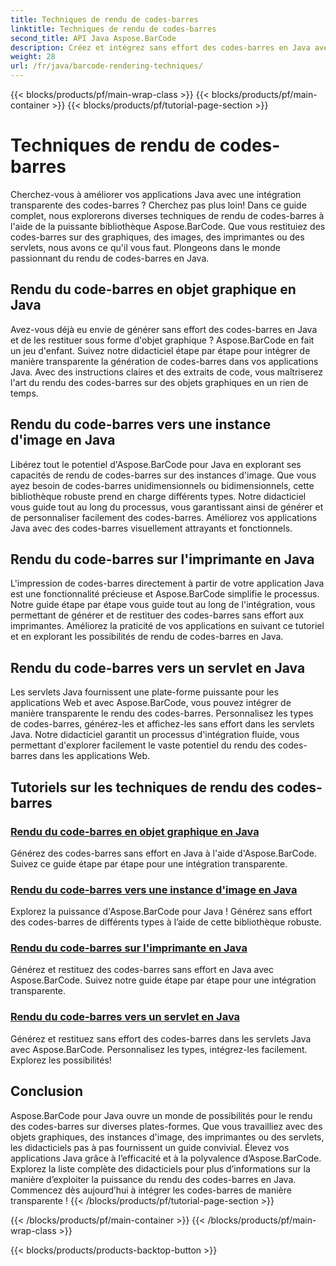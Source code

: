 ```yaml
---
title: Techniques de rendu de codes-barres
linktitle: Techniques de rendu de codes-barres
second_title: API Java Aspose.BarCode
description: Créez et intégrez sans effort des codes-barres en Java avec Aspose.BarCode. Explorez des didacticiels étape par étape pour le rendu des codes-barres sur des graphiques, des images, des imprimantes et des servlets.
weight: 28
url: /fr/java/barcode-rendering-techniques/
---
```


{{< blocks/products/pf/main-wrap-class >}}
{{< blocks/products/pf/main-container >}}
{{< blocks/products/pf/tutorial-page-section >}}

# Techniques de rendu de codes-barres


Cherchez-vous à améliorer vos applications Java avec une intégration transparente des codes-barres ? Cherchez pas plus loin! Dans ce guide complet, nous explorerons diverses techniques de rendu de codes-barres à l'aide de la puissante bibliothèque Aspose.BarCode. Que vous restituiez des codes-barres sur des graphiques, des images, des imprimantes ou des servlets, nous avons ce qu'il vous faut. Plongeons dans le monde passionnant du rendu de codes-barres en Java.

## Rendu du code-barres en objet graphique en Java

Avez-vous déjà eu envie de générer sans effort des codes-barres en Java et de les restituer sous forme d'objet graphique ? Aspose.BarCode en fait un jeu d'enfant. Suivez notre didacticiel étape par étape pour intégrer de manière transparente la génération de codes-barres dans vos applications Java. Avec des instructions claires et des extraits de code, vous maîtriserez l'art du rendu des codes-barres sur des objets graphiques en un rien de temps.

## Rendu du code-barres vers une instance d'image en Java

Libérez tout le potentiel d'Aspose.BarCode pour Java en explorant ses capacités de rendu de codes-barres sur des instances d'image. Que vous ayez besoin de codes-barres unidimensionnels ou bidimensionnels, cette bibliothèque robuste prend en charge différents types. Notre didacticiel vous guide tout au long du processus, vous garantissant ainsi de générer et de personnaliser facilement des codes-barres. Améliorez vos applications Java avec des codes-barres visuellement attrayants et fonctionnels.

## Rendu du code-barres sur l'imprimante en Java

L'impression de codes-barres directement à partir de votre application Java est une fonctionnalité précieuse et Aspose.BarCode simplifie le processus. Notre guide étape par étape vous guide tout au long de l'intégration, vous permettant de générer et de restituer des codes-barres sans effort aux imprimantes. Améliorez la praticité de vos applications en suivant ce tutoriel et en explorant les possibilités de rendu de codes-barres en Java.

## Rendu du code-barres vers un servlet en Java

Les servlets Java fournissent une plate-forme puissante pour les applications Web et avec Aspose.BarCode, vous pouvez intégrer de manière transparente le rendu des codes-barres. Personnalisez les types de codes-barres, générez-les et affichez-les sans effort dans les servlets Java. Notre didacticiel garantit un processus d'intégration fluide, vous permettant d'explorer facilement le vaste potentiel du rendu des codes-barres dans les applications Web.

## Tutoriels sur les techniques de rendu des codes-barres
### [Rendu du code-barres en objet graphique en Java](./rendering-barcode-graphics-object/)
Générez des codes-barres sans effort en Java à l'aide d'Aspose.BarCode. Suivez ce guide étape par étape pour une intégration transparente.
### [Rendu du code-barres vers une instance d'image en Java](./rendering-barcode-image-instance/)
Explorez la puissance d'Aspose.BarCode pour Java ! Générez sans effort des codes-barres de différents types à l’aide de cette bibliothèque robuste.
### [Rendu du code-barres sur l'imprimante en Java](./rendering-barcode-printer/)
Générez et restituez des codes-barres sans effort en Java avec Aspose.BarCode. Suivez notre guide étape par étape pour une intégration transparente.
### [Rendu du code-barres vers un servlet en Java](./rendering-barcode-servlet/)
Générez et restituez sans effort des codes-barres dans les servlets Java avec Aspose.BarCode. Personnalisez les types, intégrez-les facilement. Explorez les possibilités!

## Conclusion
Aspose.BarCode pour Java ouvre un monde de possibilités pour le rendu des codes-barres sur diverses plates-formes. Que vous travailliez avec des objets graphiques, des instances d'image, des imprimantes ou des servlets, les didacticiels pas à pas fournissent un guide convivial. Élevez vos applications Java grâce à l’efficacité et à la polyvalence d’Aspose.BarCode. Explorez la liste complète des didacticiels pour plus d’informations sur la manière d’exploiter la puissance du rendu des codes-barres en Java. Commencez dès aujourd’hui à intégrer les codes-barres de manière transparente !
{{< /blocks/products/pf/tutorial-page-section >}}

{{< /blocks/products/pf/main-container >}}
{{< /blocks/products/pf/main-wrap-class >}}

{{< blocks/products/products-backtop-button >}}

